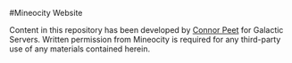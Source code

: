 #Mineocity Website

Content in this repository has been developed by [Connor Peet](http://connorpeet.com) for Galactic Servers. Written permission from Mineocity is required for any third-party use of any materials contained herein.
